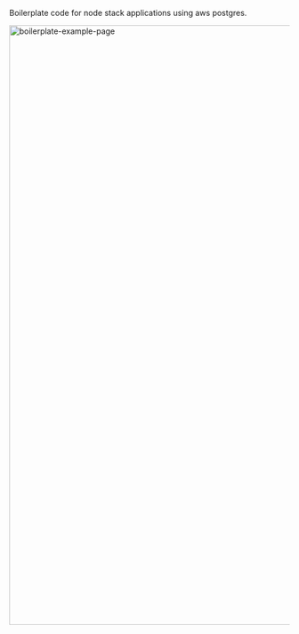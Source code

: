 Boilerplate code for node stack applications using aws postgres.

<img width="1079" alt="boilerplate-example-page" src="https://github.com/user-attachments/assets/74f603ef-ce4d-403f-9876-7fceee5aad9b">
